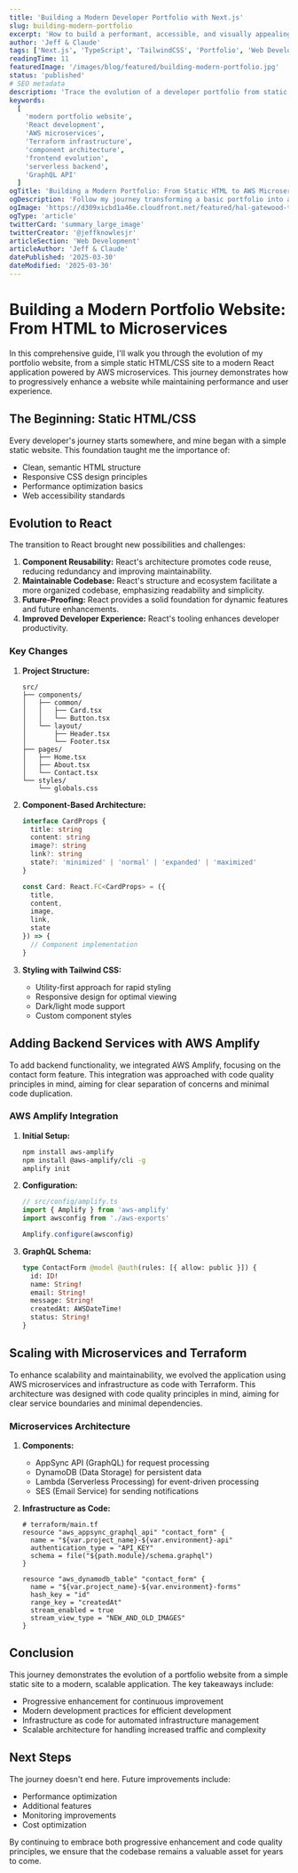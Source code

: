 ```yaml
---
title: 'Building a Modern Developer Portfolio with Next.js'
slug: building-modern-portfolio
excerpt: 'How to build a performant, accessible, and visually appealing developer portfolio using Next.js, TypeScript, and TailwindCSS'
author: 'Jeff & Claude'
tags: ['Next.js', 'TypeScript', 'TailwindCSS', 'Portfolio', 'Web Development']
readingTime: 11
featuredImage: '/images/blog/featured/building-modern-portfolio.jpg'
status: 'published'
# SEO metadata
description: 'Trace the evolution of a developer portfolio from static HTML to React with AWS microservices. Learn practical steps for progressive enhancement while maintaining performance and scalability.'
keywords:
  [
    'modern portfolio website',
    'React development',
    'AWS microservices',
    'Terraform infrastructure',
    'component architecture',
    'frontend evolution',
    'serverless backend',
    'GraphQL API'
  ]
ogTitle: 'Building a Modern Portfolio: From Static HTML to AWS Microservices'
ogDescription: 'Follow my journey transforming a basic portfolio into a scalable React application with AWS microservices. Practical insights on progressive enhancement for developers.'
ogImage: 'https://d309xicbd1a46e.cloudfront.net/featured/hal-gatewood-tZc3vjPCk-Q-unsplash.webp'
ogType: 'article'
twitterCard: 'summary_large_image'
twitterCreator: '@jeffknowlesjr'
articleSection: 'Web Development'
articleAuthor: 'Jeff & Claude'
datePublished: '2025-03-30'
dateModified: '2025-03-30'
---
```


# Building a Modern Portfolio Website: From HTML to Microservices

In this comprehensive guide, I'll walk you through the evolution of my portfolio website, from a simple static HTML/CSS site to a modern React application powered by AWS microservices. This journey demonstrates how to progressively enhance a website while maintaining performance and user experience.

## The Beginning: Static HTML/CSS

Every developer's journey starts somewhere, and mine began with a simple static website. This foundation taught me the importance of:

- Clean, semantic HTML structure
- Responsive CSS design principles
- Performance optimization basics
- Web accessibility standards

## Evolution to React

The transition to React brought new possibilities and challenges:

1. **Component Reusability:** React's architecture promotes code reuse, reducing redundancy and improving maintainability.
2. **Maintainable Codebase:** React's structure and ecosystem facilitate a more organized codebase, emphasizing readability and simplicity.
3. **Future-Proofing:** React provides a solid foundation for dynamic features and future enhancements.
4. **Improved Developer Experience:** React's tooling enhances developer productivity.

### Key Changes

1. **Project Structure:**

   ```
   src/
   ├── components/
   │   ├── common/
   │   │   ├── Card.tsx
   │   │   └── Button.tsx
   │   └── layout/
   │       ├── Header.tsx
   │       └── Footer.tsx
   ├── pages/
   │   ├── Home.tsx
   │   ├── About.tsx
   │   └── Contact.tsx
   └── styles/
       └── globals.css
   ```

2. **Component-Based Architecture:**

   ```typescript
   interface CardProps {
     title: string
     content: string
     image?: string
     link?: string
     state?: 'minimized' | 'normal' | 'expanded' | 'maximized'
   }

   const Card: React.FC<CardProps> = ({
     title,
     content,
     image,
     link,
     state
   }) => {
     // Component implementation
   }
   ```

3. **Styling with Tailwind CSS:**
   - Utility-first approach for rapid styling
   - Responsive design for optimal viewing
   - Dark/light mode support
   - Custom component styles

## Adding Backend Services with AWS Amplify

To add backend functionality, we integrated AWS Amplify, focusing on the contact form feature. This integration was approached with code quality principles in mind, aiming for clear separation of concerns and minimal code duplication.

### AWS Amplify Integration

1. **Initial Setup:**

   ```bash
   npm install aws-amplify
   npm install @aws-amplify/cli -g
   amplify init
   ```

2. **Configuration:**

   ```typescript
   // src/config/amplify.ts
   import { Amplify } from 'aws-amplify'
   import awsconfig from './aws-exports'

   Amplify.configure(awsconfig)
   ```

3. **GraphQL Schema:**
   ```graphql
   type ContactForm @model @auth(rules: [{ allow: public }]) {
     id: ID!
     name: String!
     email: String!
     message: String!
     createdAt: AWSDateTime!
     status: String!
   }
   ```

## Scaling with Microservices and Terraform

To enhance scalability and maintainability, we evolved the application using AWS microservices and infrastructure as code with Terraform. This architecture was designed with code quality principles in mind, aiming for clear service boundaries and minimal dependencies.

### Microservices Architecture

1. **Components:**

   - AppSync API (GraphQL) for request processing
   - DynamoDB (Data Storage) for persistent data
   - Lambda (Serverless Processing) for event-driven processing
   - SES (Email Service) for sending notifications

2. **Infrastructure as Code:**

   ```hcl
   # terraform/main.tf
   resource "aws_appsync_graphql_api" "contact_form" {
     name = "${var.project_name}-${var.environment}-api"
     authentication_type = "API_KEY"
     schema = file("${path.module}/schema.graphql")
   }

   resource "aws_dynamodb_table" "contact_form" {
     name = "${var.project_name}-${var.environment}-forms"
     hash_key = "id"
     range_key = "createdAt"
     stream_enabled = true
     stream_view_type = "NEW_AND_OLD_IMAGES"
   }
   ```

## Conclusion

This journey demonstrates the evolution of a portfolio website from a simple static site to a modern, scalable application. The key takeaways include:

- Progressive enhancement for continuous improvement
- Modern development practices for efficient development
- Infrastructure as code for automated infrastructure management
- Scalable architecture for handling increased traffic and complexity

## Next Steps

The journey doesn't end here. Future improvements include:

- Performance optimization
- Additional features
- Monitoring improvements
- Cost optimization

By continuing to embrace both progressive enhancement and code quality principles, we ensure that the codebase remains a valuable asset for years to come.
